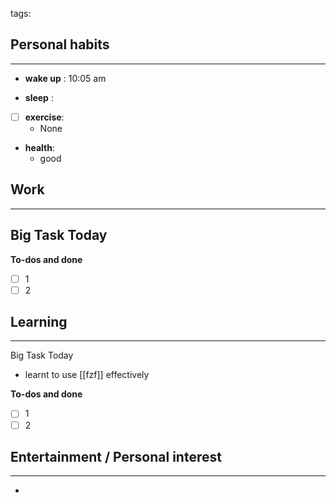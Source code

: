 tags: 
## Personal habits
--- 

- **wake up** : 10:05 am

- **sleep** :

- [ ] **exercise**:
	- None

-  **health**: 
	- good



## Work
---

Big Task Today 
- 


**To-dos and done**
- [ ] 1
- [ ] 2

## Learning
--- 

Big Task Today 
- learnt to use [[fzf]] effectively


**To-dos and done**
- [ ] 1
- [ ] 2
## Entertainment / Personal interest
---
- 